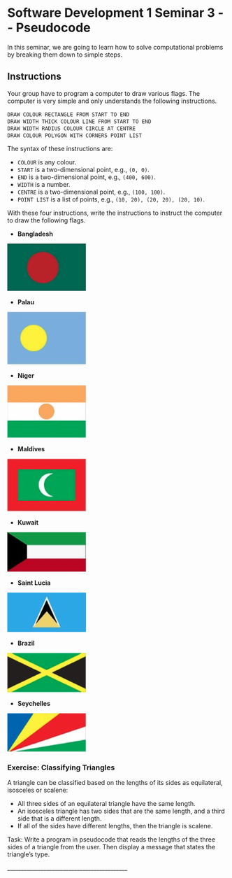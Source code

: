 # Software Development 1 Seminar 3 -- Pseudocode

In this seminar, we are going to learn how to solve computational problems by breaking them down to simple steps.

## Instructions

Your group have to program a computer to draw various flags. The computer is very simple and only understands the following instructions.

```
DRAW COLOUR RECTANGLE FROM START TO END
DRAW WIDTH THICK COLOUR LINE FROM START TO END
DRAW WIDTH RADIUS COLOUR CIRCLE AT CENTRE
DRAW COLOUR POLYGON WITH CORNERS POINT LIST
```

The syntax of these instructions are:

- `COLOUR` is any colour.
- `START` is a two-dimensional point, e.g., `(0, 0)`.
- `END` is a two-dimensional point, e.g., `(400, 600)`.
- `WIDTH` is a number.
- `CENTRE` is a two-dimensional point, e.g., `(100, 100)`.
- `POINT LIST` is a list of points, e.g., `(10, 20), (20, 20), (20, 10)`.

With these four instructions, write the instructions to instruct the computer to draw the following flags.

- **Bangladesh**

![image-20210402172042011](image-20210402172042011.png)

- **Palau**

![image-20210402172049501](image-20210402172049501.png)

- **Niger**

![image-20210402172056019](image-20210402172056019.png)

- **Maldives**

![image-20210402172104223](image-20210402172104223.png)

- **Kuwait**

![image-20210402172114184](image-20210402172114184.png)

- **Saint Lucia**

![image-20210402172122268](image-20210402172122268.png)

- **Brazil**

![image-20210402172134657](image-20210402172134657.png)

- **Seychelles**

![image-20210402172143639](image-20210402172143639.png)


###  Exercise: Classifying Triangles 
A triangle can be classified based on the lengths of its sides as equilateral, isosceles or scalene: 

- All three sides of an equilateral triangle have the same length. 
- An isosceles triangle has two sides that are the same length, and a third side that is a different length. 
- If all of the sides have different lengths, then the triangle is scalene.

Task: Write a program in pseudocode that reads the lengths of the three sides of a triangle from the user. Then display a message that states the triangle’s type. 


\_\_\_\_\_\_\_\_\_\_\_\_\_\_\_\_\_\_\_\_\_\_\_\_\_\_\_\_\_\_\_\_\_\_\_\_\_\_\_\_\_\_\_
